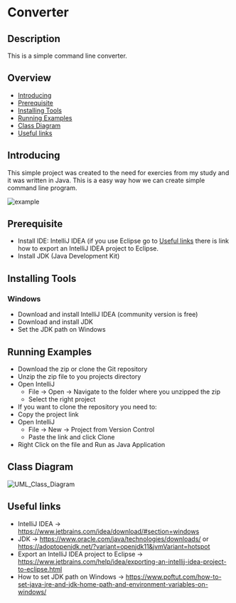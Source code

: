 # Converter

## Description 
This is a simple command line converter.

## Overview
* [Introducing](#introducing)
* [Prerequisite](#prerequisite)
* [Installing Tools](#installing-tools)
* [Running Examples](#running-examples)
* [Class Diagram](#class-diagram)
* [Useful links](#useful-links)

## Introducing
This simple project was created to the need for exercies from my study and it was written in Java. This is a easy way how we can create simple command line program.

![example](https://user-images.githubusercontent.com/37801354/149361518-b35c1f26-143f-470e-866e-919a591e8e57.jpg)

## Prerequisite
* Install IDE: IntelliJ IDEA (if you use Eclipse go to [Useful links](#useful-links) there is link how to export an IntelliJ IDEA project to Eclipse.
* Install JDK (Java Development Kit)
## Installing Tools
### Windows
* Download and install IntelliJ IDEA (community version is free)
* Download and install JDK
* Set the JDK path on Windows 
## Running Examples
* Download the zip or clone the Git repository
* Unzip the zip file to you projects directory
* Open IntelliJ
  * File → Open → Navigate to the folder where you unzipped the zip
  * Select the right project
* If you want to clone the repository you need to:
* Copy the project link
* Open IntelliJ
  * File → New → Project from Version Control
  * Paste the link and click Clone
* Right Click on the file and Run as Java Application

## Class Diagram
![UML_Class_Diagram](https://user-images.githubusercontent.com/37801354/149026742-079c7504-a634-490f-9cb2-1fa1d1bf041a.jpg)
## Useful links
* IntelliJ IDEA → https://www.jetbrains.com/idea/download/#section=windows
* JDK → https://www.oracle.com/java/technologies/downloads/ or https://adoptopenjdk.net/?variant=openjdk11&jvmVariant=hotspot
* Export an IntelliJ IDEA project to Eclipse → https://www.jetbrains.com/help/idea/exporting-an-intellij-idea-project-to-eclipse.html
* How to set JDK path on Windows → https://www.poftut.com/how-to-set-java-jre-and-jdk-home-path-and-environment-variables-on-windows/

